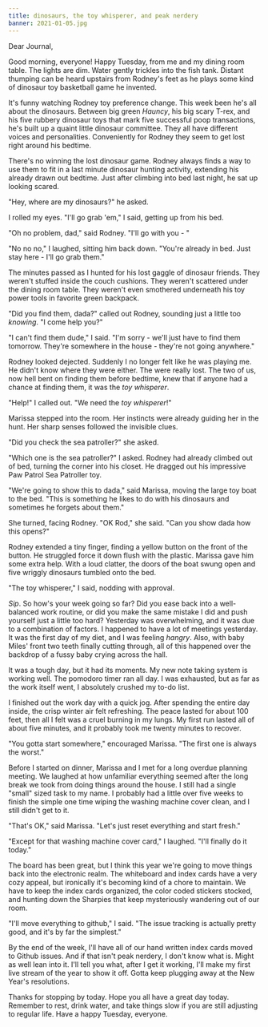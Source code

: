 ```yaml
---
title: dinosaurs, the toy whisperer, and peak nerdery
banner: 2021-01-05.jpg
---
```


Dear Journal,

Good morning, everyone!  Happy Tuesday, from me and my dining room
table.  The lights are dim.  Water gently trickles into the fish tank.
Distant thumping can be heard upstairs from Rodney's feet as he plays
some kind of dinosaur toy basketball game he invented.

It's funny watching Rodney toy preference change.  This week been he's
all about the dinosaurs.  Between big green _Hauncy_, his big scary
T-rex, and his five rubbery dinosaur toys that mark five successful
poop transactions, he's built up a quaint little dinosaur committee.
They all have different voices and personalities.  Conveniently for
Rodney they seem to get lost right around his bedtime.

There's no winning the lost dinosaur game.  Rodney always finds a way
to use them to fit in a last minute dinosaur hunting activity,
extending his already drawn out bedtime.  Just after climbing into bed
last night, he sat up looking scared.

"Hey, where are my dinosaurs?" he asked.

I rolled my eyes.  "I'll go grab 'em," I said, getting up from his
bed.

"Oh no problem, dad," said Rodney.  "I'll go with you - "

"No no no," I laughed, sitting him back down.  "You're already in bed.
Just stay here - I'll go grab them."

The minutes passed as I hunted for his lost gaggle of dinosaur
friends.  They weren't stuffed inside the couch cushions.  They
weren't scattered under the dining room table.  They weren't even
smothered underneath his toy power tools in favorite green backpack.

"Did you find them, dada?" called out Rodney, sounding just a little
too _knowing_.  "I come help you?"

"I can't find them dude," I said.  "I'm sorry - we'll just have to
find them tomorrow.  They're somewhere in the house - they're not
going anywhere."

Rodney looked dejected.  Suddenly I no longer felt like he was playing
me.  He didn't know where they were either.  The were really lost.
The two of us, now hell bent on finding them before bedtime, knew that
if anyone had a chance at finding them, it was the _toy whisperer_.

"Help!" I called out.  "We need the _toy whisperer_!"

Marissa stepped into the room.  Her instincts were already guiding her
in the hunt.  Her sharp senses followed the invisible clues.

"Did you check the sea patroller?" she asked.

"Which one is the sea patroller?" I asked.  Rodney had already climbed
out of bed, turning the corner into his closet.  He dragged out his
impressive Paw Patrol Sea Patroller toy.

"We're going to show this to dada," said Marissa, moving the large toy
boat to the bed.  "This is something he likes to do with his dinosaurs
and sometimes he forgets about them."

She turned, facing Rodney.  "OK Rod," she said.  "Can you show dada
how this opens?"

Rodney extended a tiny finger, finding a yellow button on the front of
the button.  He struggled force it down flush with the plastic.
Marissa gave him some extra help.  With a loud clatter, the doors of
the boat swung open and five wriggly dinosaurs tumbled onto the bed.

"The toy whisperer," I said, nodding with approval.

_Sip_.  So how's your week going so far?  Did you ease back into a
well-balanced work routine, or did you make the same mistake I did and
push yourself just a little too hard?  Yesterday was overwhelming, and
it was due to a combination of factors.  I happened to have a lot of
meetings yesterday.  It was the first day of my diet, and I was
feeling _hangry_.  Also, with baby Miles' front two teeth finally
cutting through, all of this happened over the backdrop of a fussy
baby crying across the hall.

It was a tough day, but it had its moments.  My new note taking system
is working well.  The pomodoro timer ran all day.  I was exhausted,
but as far as the work itself went, I absolutely crushed my to-do
list.

I finished out the work day with a quick jog.  After spending the
entire day inside, the crisp winter air felt refreshing.  The peace
lasted for about 100 feet, then all I felt was a cruel burning in my
lungs.  My first run lasted all of about five minutes, and it probably
took me twenty minutes to recover.

"You gotta start somewhere," encouraged Marissa.  "The first one is
always the worst."

Before I started on dinner, Marissa and I met for a long overdue
planning meeting.  We laughed at how unfamiliar everything seemed
after the long break we took from doing things around the house.  I
still had a single "small" sized task to my name.  I probably had a
little over five weeks to finish the simple one time wiping the
washing machine cover clean, and I still didn't get to it.

"That's OK," said Marissa.  "Let's just reset everything and start
fresh."

"Except for that washing machine cover card," I laughed.  "I'll
finally do it today."

The board has been great, but I think this year we're going to move
things back into the electronic realm.  The whiteboard and index cards
have a very cozy appeal, but ironically it's becoming kind of a chore
to maintain.  We have to keep the index cards organized, the color
coded stickers stocked, and hunting down the Sharpies that keep
mysteriously wandering out of our room.

"I'll move everything to github," I said.  "The issue tracking is
actually pretty good, and it's by far the simplest."

By the end of the week, I'll have all of our hand written index cards
moved to Github issues.  And if that isn't peak nerdery, I don't know
what is.  Might as well lean into it.  I'll tell you what, after I get
it working, I'll make my first live stream of the year to show it off.
Gotta keep plugging away at the New Year's resolutions.

Thanks for stopping by today.  Hope you all have a great day today.
Remember to rest, drink water, and take things slow if you are still
adjusting to regular life.  Have a happy Tuesday, everyone.
